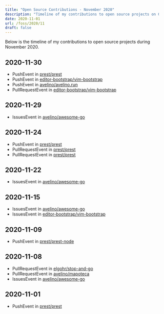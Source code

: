 ```yaml
---
title: "Open Source Contributions - November 2020"
description: "Timeline of my contributions to open source projects on GitHub during November 2020."
date: 2020-11-01
url: /foss/2020/11
draft: false
---
```


Below is the timeline of my contributions to open source projects during November 2020.

## 2020-11-30

- PushEvent in [prest/prest](https://github.com/prest/prest)
- PushEvent in [editor-bootstrap/vim-bootstrap](https://github.com/editor-bootstrap/vim-bootstrap)
- PushEvent in [avelino/avelino.run](https://github.com/avelino/avelino.run)
- PullRequestEvent in [editor-bootstrap/vim-bootstrap](https://github.com/editor-bootstrap/vim-bootstrap)

## 2020-11-29

- IssuesEvent in [avelino/awesome-go](https://github.com/avelino/awesome-go)

## 2020-11-24

- PushEvent in [prest/prest](https://github.com/prest/prest)
- PullRequestEvent in [prest/prest](https://github.com/prest/prest)
- PullRequestEvent in [prest/prest](https://github.com/prest/prest)

## 2020-11-22

- IssuesEvent in [avelino/awesome-go](https://github.com/avelino/awesome-go)

## 2020-11-15

- IssuesEvent in [avelino/awesome-go](https://github.com/avelino/awesome-go)
- IssuesEvent in [editor-bootstrap/vim-bootstrap](https://github.com/editor-bootstrap/vim-bootstrap)

## 2020-11-09

- PushEvent in [prest/prest-node](https://github.com/prest/prest-node)

## 2020-11-08

- PullRequestEvent in [elgohr/stop-and-go](https://github.com/elgohr/stop-and-go)
- PullRequestEvent in [avelino/mapoteca](https://github.com/avelino/mapoteca)
- IssuesEvent in [avelino/awesome-go](https://github.com/avelino/awesome-go)

## 2020-11-01

- PushEvent in [prest/prest](https://github.com/prest/prest)

